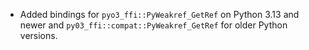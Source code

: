 * Added bindings for `pyo3_ffi::PyWeakref_GetRef` on Python 3.13 and newer and
  `py03_ffi::compat::PyWeakref_GetRef` for older Python versions.
